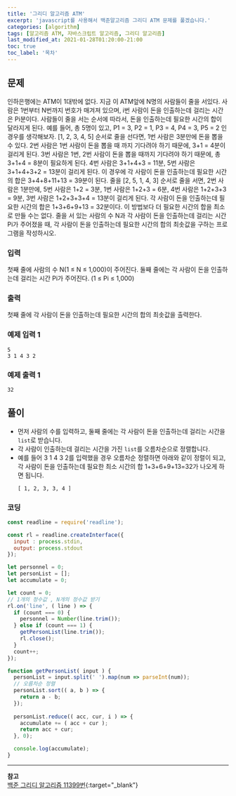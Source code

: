 ```yaml
---
title: '그리디 알고리즘 ATM'
excerpt: 'javascript를 사용해서 백준알고리즘 그리디 ATM 문제를 풀겠습니다.' 
categories: [algorithm]
tags: [알고리즘 ATM, 자바스크립트 알고리즘, 그리디 알고리즘]
last_modified_at: 2021-01-28T01:20:00-21:00
toc: true 
toc_label: '목차'
---
```


## 문제

인하은행에는 ATM이 1대밖에 없다. 지금 이 ATM앞에 N명의 사람들이 줄을 서있다. 사람은 1번부터 N번까지 번호가 매겨져 있으며, i번 사람이 돈을 인출하는데 걸리는 시간은 Pi분이다. 사람들이 줄을 서는 순서에 따라서, 돈을 인출하는데 필요한 시간의 합이 달라지게 된다. 예를 들어, 총 5명이 있고, P1 = 3, P2 = 1, P3 = 4, P4 = 3, P5 = 2 인 경우를 생각해보자. [1, 2, 3, 4, 5] 순서로 줄을 선다면, 1번 사람은 3분만에 돈을 뽑을 수 있다. 2번 사람은 1번 사람이 돈을 뽑을 때 까지 기다려야 하기 때문에, 3+1 = 4분이 걸리게 된다. 3번 사람은 1번, 2번 사람이 돈을 뽑을 때까지 기다려야 하기 때문에, 총 3+1+4 = 8분이 필요하게 된다. 4번 사람은 3+1+4+3 = 11분, 5번 사람은 3+1+4+3+2 = 13분이 걸리게 된다. 이 경우에 각 사람이 돈을 인출하는데 필요한 시간의 합은 3+4+8+11+13 = 39분이 된다. 줄을 [2, 5, 1, 4, 3] 순서로 줄을 서면, 2번 사람은 1분만에, 5번 사람은 1+2 = 3분, 1번 사람은 1+2+3 = 6분, 4번 사람은 1+2+3+3 = 9분, 3번 사람은 1+2+3+3+4 = 13분이 걸리게 된다. 각 사람이 돈을 인출하는데 필요한 시간의 합은 1+3+6+9+13 = 32분이다. 이 방법보다 더 필요한 시간의 합을 최소로 만들 수는 없다. 줄을 서 있는 사람의 수 N과 각 사람이 돈을 인출하는데 걸리는 시간 Pi가 주어졌을 때, 각 사람이 돈을 인출하는데 필요한 시간의 합의 최솟값을 구하는 프로그램을 작성하시오.

### 입력

첫째 줄에 사람의 수 N(1 ≤ N ≤ 1,000)이 주어진다. 둘째 줄에는 각 사람이 돈을 인출하는데 걸리는 시간 Pi가 주어진다. (1 ≤ Pi ≤ 1,000)

### 출력

첫째 줄에 각 사람이 돈을 인출하는데 필요한 시간의 합의 최솟값을 출력한다.

### 예제 입력 1

```
5
3 1 4 3 2
```

### 예제 출력 1

```
32
```

## 풀이

- 먼저 사람의 수를 입력하고, 둘째 줄에는 각 사람이 돈을 인출하는데 걸리는 시간을 `list`로 받습니다. 
- 각 사람이 인출하는데 걸리는 시간을 가진 `list`를 오름차순으로 정렬합니다.
- 예를 들어 3 1 4 3 2를 입력했을 경우 오름차순 정렬하면 아래와 같이 정렬이 되고, 각 사람이 돈을 인출하는데 필요한 최소 시간의 합 1+3+6+9+13=32가 나오게 하면 됩니다.
  ```
  [ 1, 2, 3, 3, 4 ]
  ``` 
  
### 코딩
```js
const readline = require('readline');

const rl = readline.createInterface({
  input : process.stdin,
  output: process.stdout
});

let personnel = 0;
let personList = [];
let accumulate = 0;

let count = 0;
// 1개의 정수값 , N개의 정수값 받기
rl.on('line', ( line ) => {
  if (count === 0) {
    personnel = Number(line.trim());
  } else if (count === 1) {
    getPersonList(line.trim());
    rl.close();
  }
  count++;
});

function getPersonList( input ) {
  personList = input.split(' ').map(num => parseInt(num));
  // 오름차순 정렬
  personList.sort(( a, b ) => {
    return a - b;
  });
  
  personList.reduce(( acc, cur, i ) => {
    accumulate += ( acc + cur );
    return acc + cur;
  }, 0);

  console.log(accumulate);
}

```



---

**참고** <br>
[백준 그리디 알고리즘 11399번](https://www.acmicpc.net/problem/11399){:target="\_blank"} <br>